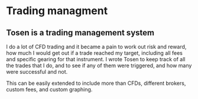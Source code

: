 # Trading managment #

## Tosen is a trading management system ##

I do a lot of CFD trading and it became a pain to work out risk and reward, how much I would get out if a trade reached my target, including all fees and specific gearing for that instrument. I wrote Tosen to keep track of all the trades that I do, and to see if any of them were triggered, and how many were successful and not.

This can be easily extended to include more than CFDs, different brokers, custom fees, and custom graphing.
